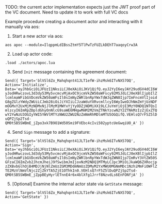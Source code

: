 TODO: the current actor implementation expects just the JWT proof part of the VC document. Need to update it to work with full VC docs

Example procedure creating a document actor and interacting with it manually via aos:

1. Start a new actor via aos:

`aos apoc --module=IlqppmLdIBssZtmY5TlPwTzFUZLkDEhT7aaqoyCrw3A`

2. Load up actor code:

`.load ./actors/apoc.lua`

3. Send `Init` message containing the agreement document:

`Send({ Target='blVSl6Zo_Mahqhqnt41JLT1efW-ihzMsk6ITvNX57OQ', Action='Initialize', Data='eyJhbGciOiJFUzI1NksiLCJ0eXAiOiJKV1QifQ.eyJ2YyI6eyJAY29udGV4dCI6WyJodHRwczovL3d3dy53My5vcmcvMjAxOC9jcmVkZW50aWFscy92MSJdLCJ0eXBlIjpbIlZlcmlmaWFibGVDcmVkZW50aWFsIl0sImNyZWRlbnRpYWxTdWJqZWN0Ijp7ImFncmVlIjoidG8gZGlzYWdyZWUiLCJmb28iOiJiYXIiLCJzaWduYXRvcmllcyI6WyIweDJhNmZmYjUzNDFmOGMxY2UxMjMzNDMxNjJlMzM1MWYxYjYyODZjNDMiXX19LCJuYmYiOjE3MzY0NDQ1NTQsImlzcyI6ImRpZDpldGhyOnNlcG9saWE6MHgwMmM2M2VmZTNkYzcwN2Y2ZTNkMzIzZjExZTQwY2YwNzU3OGIyYWI5YWVlMTYzNWU2ZWU2NzZmNmRhMDlmMTU5OGQifQ.VEHlsQ7rF5Z5lDuQPZjSp2Tsd-QM0tSB5SWBmE_jZpo3xk7B9O1Wd50Smi9FVEbc4cIvi502yptcUeGwqiUO_A' })`

4. Send `Sign` message to add a signature:

`Send({ Target='blVSl6Zo_Mahqhqnt41JLT1efW-ihzMsk6ITvNX57OQ', Action='Sign', Data='eyJhbGciOiJFUzI1NksiLCJ0eXAiOiJKV1QifQ.eyJ2YyI6eyJAY29udGV4dCI6WyJodHRwczovL3d3dy53My5vcmcvMjAxOC9jcmVkZW50aWFscy92MSJdLCJ0eXBlIjpbIlZlcmlmaWFibGVDcmVkZW50aWFsIl0sImNyZWRlbnRpYWxTdWJqZWN0Ijp7ImRvY3VtZW50SGFzaCI6ImZvb2JhcmJheiJ9fSwibmJmIjoxNzM2NDQ1MTMyLCJpc3MiOiJkaWQ6ZXRocjpzZXBvbGlhOjB4MDJjNjNlZmUzZGM3MDdmNmUzZDMyM2YxMWU0MGNmMDc1NzhiMmFiOWFlZTE2MzVlNmVlNjc2ZjZkYTA5ZjE1OThkIn0.VEHlsQ7rF5Z5lDuQPZjSp2Tsd-QM0tSB5SWBmE_jZppBEyHyrlETnnE4r6x4blXfg1Jrrf8NzvdLs6EnFONfjA' })`

5. [Optional] Examine the internal actor state via `GetState` message:

`Send({ Target='blVSl6Zo_Mahqhqnt41JLT1efW-ihzMsk6ITvNX57OQ', Action='GetState' })`

